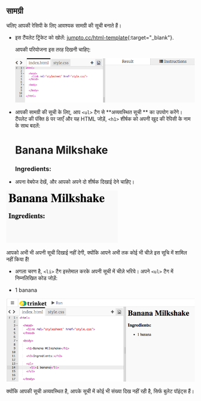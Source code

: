 ## सामग्री

चलिए आपकी रेसिपी के लिए आवश्यक सामग्री की सूची बनाते हैं।

+ इस टैंपलेट ट्रिंकेट को खोलें: [jumpto.cc/html-template](http://jumpto.cc/html-template){:target="_blank"}.
    
    आपकी परियोजना इस तरह दिखनी चाहिए:
    
    ![screenshot](images/recipe-starter.png)

+ आपकी सामग्री की सूची के लिए, आप `<ul>` टैग से **अव्यवस्थित सूची ** का उपयोग करेंगे। टैंपलेट की पंक्ति 8 पर जाएँ और यह HTML जोड़ें, `<h1>` शीर्षक को अपनी खुद की रेपिसी के नाम के साथ बदलें:

    <h1>Banana Milkshake</h1>
    
    <h3>Ingredients:</h3>
    
    <ul>
    
    </ul>
    

+ अपना वेबपेज देखें, और आपको अपने दो शीर्षक दिखाई देने चाहिए।

![screenshot](images/recipe-headings.png)

आपको अभी भी अपनी सूची दिखाई नहीं देगी, क्योंकि आपने अभी तक कोई भी चीज़े इस सूचि में शामिल नहीं किया हैं!

+ अगला चरण है, `<li>` टैग इस्तेमाल करके अपनी सूची में चीज़े भरिये। अपने `<ul>` टैग में निम्नलिखित कोड जोड़ें:

    <li>1 banana</li>
    

![screenshot](images/recipe-ul.png)

क्योंकि आपकी सूची अव्यवस्थित है, आपके सूची में कोई भी संख्या दिख नहीं रही है, सिर्फ बुलेट पॉइंट्स हैं।